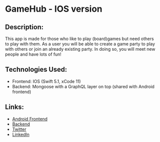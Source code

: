 # GameHub - IOS version

## Description:

This app is made for those who like to play (board)games but need others to play with them. As a user you will be able to create a game party to play with others or join an already existing party. In doing so, you will meet new people and have lots of fun!

## Technologies Used:

 - Frontend: IOS (Swift 5.1, xCode 11)
 - Backend: Mongoose with a GraphQL layer on top (shared with Android frontend)

## Links:

 - [Android Frontend](https://github.com/MoutPessemier/GameHub-Android)
 - [Backend](https://github.com/MoutPessemier/GameHub-Backend)
 - [Twitter](https://twitter.com/MoutPessemier)
 - [LinkedIn](https://www.linkedin.com/in/moutpessemier/)
